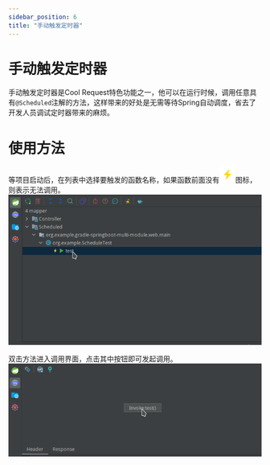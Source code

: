 ```yaml
---
sidebar_position: 6
title: "手动触发定时器"
---
```


# 手动触发定时器


手动触发定时器是Cool Request特色功能之一，他可以在运行时候，调用任意具有`@Scheduled`注解的方法，这样带来的好处是无需等待Spring自动调度，省去了开发人员调试定时器带来的麻烦。

# 使用方法

等项目启动后，在列表中选择要触发的函数名称，如果函数前面没有![SVG 图标](../images/lightning.svg)图标，则表示无法调用。
![Alt text](../images/request_timer.png)

双击方法进入调用界面，点击其中按钮即可发起调用。
![Alt text](../images/invoke_timer.png)
